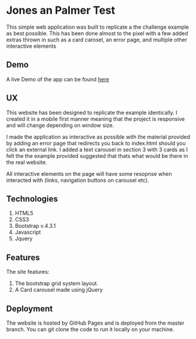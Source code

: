 # Jones an Palmer Test

This simple web application was built to replicate a the challenge example as best possible. This has been done almost to the pixel with a few added extras thrown in such as a card carosel, an error page, and multiple other interactive elements


## Demo

A live Demo of the app can be found [here](https://francisillingworth.github.io/Jones-and-Palmer-Test/)

## UX

This website has been designed to replicate the example identically. I created it in a mobile first manner meaning that the project is responsive and will change depending on window size.

I made the application as interactive as possible with the material provided by adding an error page that redirects you back to index.html should you click an external link. I added a text carousel in section 3 
with 3 cards as I felt the the example provided suggested that thats what would be there in the real website.

All interactive elements on the page will have some resopnse when interacted with (links, navigation buttons on carousel etc).



## Technologies

1. HTML5
2. CSS3
3. Bootstrap v.4.3.1
4. Javascript
5. Jquery


## Features

The site features:

1. The bootstrap grid system layout.
2. A Card carousel made using jQuery


## Deployment
The website is hosted by GitHub Pages and is deployed from the master branch. You can git clone the code to run it locally on your machine.
